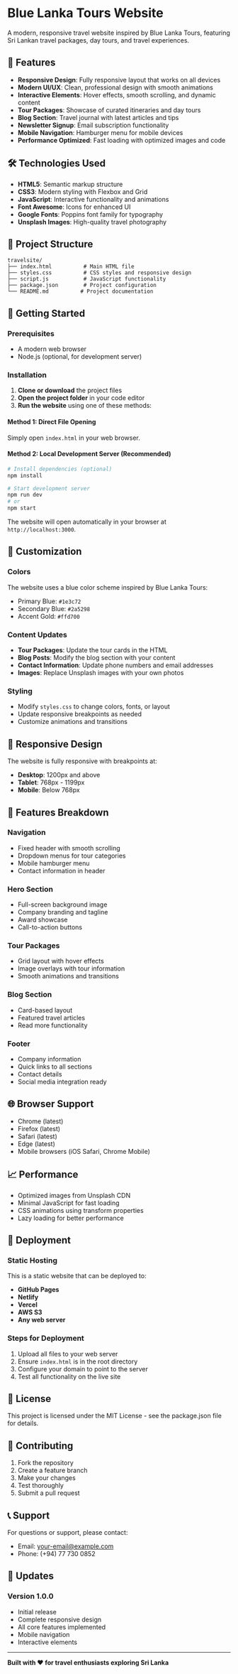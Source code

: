 # Blue Lanka Tours Website

A modern, responsive travel website inspired by Blue Lanka Tours, featuring Sri Lankan travel packages, day tours, and travel experiences.

## 🚀 Features

- **Responsive Design**: Fully responsive layout that works on all devices
- **Modern UI/UX**: Clean, professional design with smooth animations
- **Interactive Elements**: Hover effects, smooth scrolling, and dynamic content
- **Tour Packages**: Showcase of curated itineraries and day tours
- **Blog Section**: Travel journal with latest articles and tips
- **Newsletter Signup**: Email subscription functionality
- **Mobile Navigation**: Hamburger menu for mobile devices
- **Performance Optimized**: Fast loading with optimized images and code

## 🛠️ Technologies Used

- **HTML5**: Semantic markup structure
- **CSS3**: Modern styling with Flexbox and Grid
- **JavaScript**: Interactive functionality and animations
- **Font Awesome**: Icons for enhanced UI
- **Google Fonts**: Poppins font family for typography
- **Unsplash Images**: High-quality travel photography

## 📁 Project Structure

```
travelsite/
├── index.html          # Main HTML file
├── styles.css          # CSS styles and responsive design
├── script.js           # JavaScript functionality
├── package.json        # Project configuration
└── README.md          # Project documentation
```

## 🚀 Getting Started

### Prerequisites

- A modern web browser
- Node.js (optional, for development server)

### Installation

1. **Clone or download** the project files
2. **Open the project folder** in your code editor
3. **Run the website** using one of these methods:

#### Method 1: Direct File Opening
Simply open `index.html` in your web browser.

#### Method 2: Local Development Server (Recommended)
```bash
# Install dependencies (optional)
npm install

# Start development server
npm run dev
# or
npm start
```

The website will open automatically in your browser at `http://localhost:3000`.

## 🎨 Customization

### Colors
The website uses a blue color scheme inspired by Blue Lanka Tours:
- Primary Blue: `#1e3c72`
- Secondary Blue: `#2a5298`
- Accent Gold: `#ffd700`

### Content Updates
- **Tour Packages**: Update the tour cards in the HTML
- **Blog Posts**: Modify the blog section with your content
- **Contact Information**: Update phone numbers and email addresses
- **Images**: Replace Unsplash images with your own photos

### Styling
- Modify `styles.css` to change colors, fonts, or layout
- Update responsive breakpoints as needed
- Customize animations and transitions

## 📱 Responsive Design

The website is fully responsive with breakpoints at:
- **Desktop**: 1200px and above
- **Tablet**: 768px - 1199px
- **Mobile**: Below 768px

## 🔧 Features Breakdown

### Navigation
- Fixed header with smooth scrolling
- Dropdown menus for tour categories
- Mobile hamburger menu
- Contact information in header

### Hero Section
- Full-screen background image
- Company branding and tagline
- Award showcase
- Call-to-action buttons

### Tour Packages
- Grid layout with hover effects
- Image overlays with tour information
- Smooth animations and transitions

### Blog Section
- Card-based layout
- Featured travel articles
- Read more functionality

### Footer
- Company information
- Quick links to all sections
- Contact details
- Social media integration ready

## 🌐 Browser Support

- Chrome (latest)
- Firefox (latest)
- Safari (latest)
- Edge (latest)
- Mobile browsers (iOS Safari, Chrome Mobile)

## 📈 Performance

- Optimized images from Unsplash CDN
- Minimal JavaScript for fast loading
- CSS animations using transform properties
- Lazy loading for better performance

## 🚀 Deployment

### Static Hosting
This is a static website that can be deployed to:
- **GitHub Pages**
- **Netlify**
- **Vercel**
- **AWS S3**
- **Any web server**

### Steps for Deployment
1. Upload all files to your web server
2. Ensure `index.html` is in the root directory
3. Configure your domain to point to the server
4. Test all functionality on the live site

## 📝 License

This project is licensed under the MIT License - see the package.json file for details.

## 🤝 Contributing

1. Fork the repository
2. Create a feature branch
3. Make your changes
4. Test thoroughly
5. Submit a pull request

## 📞 Support

For questions or support, please contact:
- Email: your-email@example.com
- Phone: (+94) 77 730 0852

## 🔄 Updates

### Version 1.0.0
- Initial release
- Complete responsive design
- All core features implemented
- Mobile navigation
- Interactive elements

---

**Built with ❤️ for travel enthusiasts exploring Sri Lanka**


